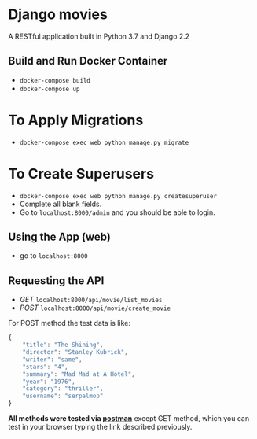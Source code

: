 # Django movies
A RESTful application built in Python 3.7 and Django 2.2

## Build and Run Docker Container
* `docker-compose build`
* `docker-compose up`

# To Apply Migrations
* `docker-compose exec web python manage.py migrate`
# To Create Superusers
* `docker-compose exec web python manage.py createsuperuser`
* Complete all blank fields.
* Go to `localhost:8000/admin` and you should be able to login.

## Using the App (web)
* go to `localhost:8000`

## Requesting the API
* *GET* `localhost:8000/api/movie/list_movies`
* *POST* `localhost:8000/api/movie/create_movie`

For POST method the test data is like:
```javascript
{
	"title": "The Shining",
	"director": "Stanley Kubrick",
	"writer": "same",
	"stars": "4",
	"summary": "Mad Mad at A Hotel",
	"year": "1976",
	"category": "thriller",
	"username": "serpalmop"
}
```

**All methods were tested via [postman](https://www.getpostman.com/)** except GET method, which you can test in your browser typing the link described previously.